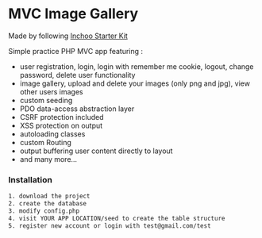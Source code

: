 # MVC Image Gallery
Made by following [Inchoo Starter Kit][Inch]

Simple practice PHP MVC app featuring :
  - user registration, login, login with remember me cookie, logout, change password, delete user functionality
  - image gallery, upload and delete your images (only png and jpg), view other users images
  - custom seeding
  - PDO data-access abstraction layer
  - CSRF protection included
  - XSS protection on output
  - autoloading classes
  - custom Routing
  - output buffering user content directly to layout
  - and many more...

### Installation


```sh
1. download the project
2. create the database
3. modify config.php
4. visit YOUR APP LOCATION/seed to create the table structure
5. register new account or login with test@gmail.com/test 
```

 [Inch]: <https://inchoo.hr/php-vodic/>
